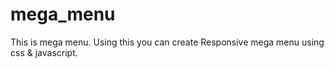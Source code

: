 # mega_menu
This is mega menu.
Using this you can create Responsive mega menu using css & javascript.
